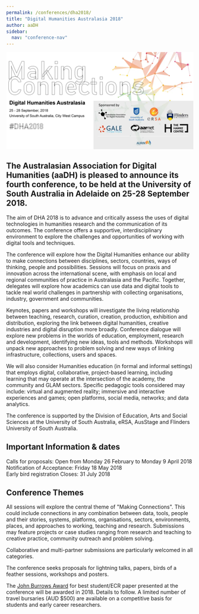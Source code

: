 ```yaml
---
permalink: /conferences/dha2018/
title: "Digital Humanities Australasia 2018"
author: aaDH
sidebar:
  nav: "conference-nav"
---
```


![Digital Humanities Australiasia 2018 conference](/assets/images/DHA-2018.webp)

## The Australasian Association for Digital Humanities (aaDH) is pleased to announce its fourth conference, to be held at the University of South Australia in Adelaide on 25-28 September 2018.

The aim of DHA 2018 is to advance and critically assess the uses of digital technologies in humanities research and the communication of its outcomes. The conference offers a supportive, interdisciplinary environment to explore the challenges and opportunities of working with digital tools and techniques.

The conference will explore how the Digital Humanities enhance our ability to make connections between disciplines, sectors, countries, ways of thinking, people and possibilities. Sessions will focus on praxis and innovation across the international scene, with emphasis on local and regional communities of practice in Australasia and the Pacific. Together, delegates will explore how academics can use data and digital tools to tackle real world challenges in partnership with collecting organisations, industry, government and communities.

Keynotes, papers and workshops will investigate the living relationship between teaching, research, curation, creation, production, exhibition and distribution, exploring the link between digital humanities, creative industries and digital disruption more broadly. Conference dialogue will explore new problems in the worlds of education, employment, research and development, identifying new ideas, tools and methods. Workshops will unpack new approaches to problem solving and new ways of linking infrastructure, collections, users and spaces.

We will also consider Humanities education (in formal and informal settings) that employs digital, collaborative, project-based learning, including learning that may operate at the intersection of the academy, the community and GLAM sectors. Specific pedagogic tools considered may include: virtual and augmented reality; immersive and interactive experiences and games; open platforms, social media, networks; and data analytics.

The conference is supported by the Division of Education, Arts and Social Sciences at the University of South Australia, eRSA, AusStage and Flinders University of South Australia.

## Important Information & dates

Calls for proposals: Open from Monday 26 February to Monday 9 April 2018\
Notification of Acceptance: Friday 18 May 2018\
Early bird registration Closes: 31 July 2018

## Conference Themes

All sessions will explore the central theme of "Making Connections". This could include connections in any combination between data, tools, people and their stories, systems, platforms, organisations, sectors, environments, places, and approaches to working, teaching and research. Submissions may feature projects or case studies ranging from research and teaching to creative practice, community outreach and problem solving.

Collaborative and multi-partner submissions are particularly welcomed in all categories.

The conference seeks proposals for lightning talks, papers, birds of a feather sessions, workshops and posters.

The [John Burrows Award](/conferences/) for best student/ECR paper presented at the conference will be awarded in 2018. Details to follow. A limited number of travel bursaries (AUD $500) are available on a competitive basis for students and early career researchers.